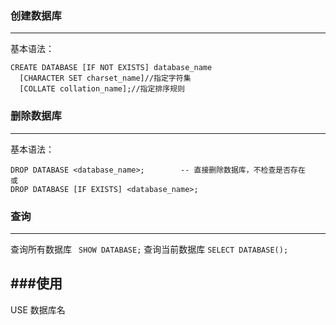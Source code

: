 ﻿### 创建数据库
---

基本语法：
```
CREATE DATABASE [IF NOT EXISTS] database_name
  [CHARACTER SET charset_name]//指定字符集
  [COLLATE collation_name];//指定排序规则
```

### 删除数据库
---

基本语法：
```
DROP DATABASE <database_name>;        -- 直接删除数据库，不检查是否存在
或
DROP DATABASE [IF EXISTS] <database_name>;
```

### 查询
---

查询所有数据库
` SHOW DATABASE;`
查询当前数据库
`SELECT DATABASE();`

###使用
---
USE 数据库名
